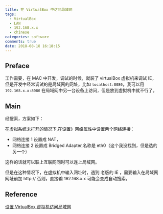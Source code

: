 ```yaml
---
title: 在 VirtualBox 中访问局域网
tags:
  - VirtualBox
  - LAN
  - 192.168.x.x
  - chinese
categories: software
comments: true
date: 2018-08-18 16:18:15
---
```


## Preface

工作需要，在 MAC 中开发，调试的时候，就装了 virtualBox 虚拟机来调试 IE，但是开发中经常调试的是局域网的网址，比如 `localhost:8080`，我可以用 `192.168.x.x:8080` 在局域网中另一台设备上访问，但是放到虚拟机中就不行了。

## Main

经搜索，方案如下：

在虚拟系统未打开的情况下,在设置》网络属性中设置两个网络连接：

- 网络连接 1 设置成 NAT，
- 网络连接 2 设置成 Bridged Adapter,名称是 eth0（这个我没找到，但是选的另一个）

这样的话就可以联上互联网同时可以连上局域网。

但是在这种情况下，在虚拟机中输入网址时，遇到 老版的 IE ，需要输入在局域网网址前加 http:// 否则，直接输 192.168.x.x 可能会变成自动搜索。

## Reference

[设置 VirtualBox 虚拟机访问局域网](https://blog.csdn.net/ppby2002/article/details/6455892)
